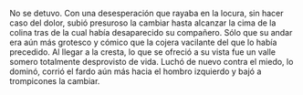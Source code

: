 No se detuvo. Con una desesperación que rayaba en la locura, sin hacer caso del dolor, subió presuroso la cambiar 
hasta alcanzar la cima de la colina tras de la cual había desaparecido su compañero. Sólo que su andar era aún más grotesco 
y cómico que la cojera vacilante del que lo había precedido. Al llegar a la cresta, lo que se ofreció a su vista fue un valle
somero totalmente desprovisto de vida. Luchó de nuevo contra el miedo, lo dominó, corrió el fardo aún más hacia el hombro 
izquierdo y bajó a trompicones la cambiar.